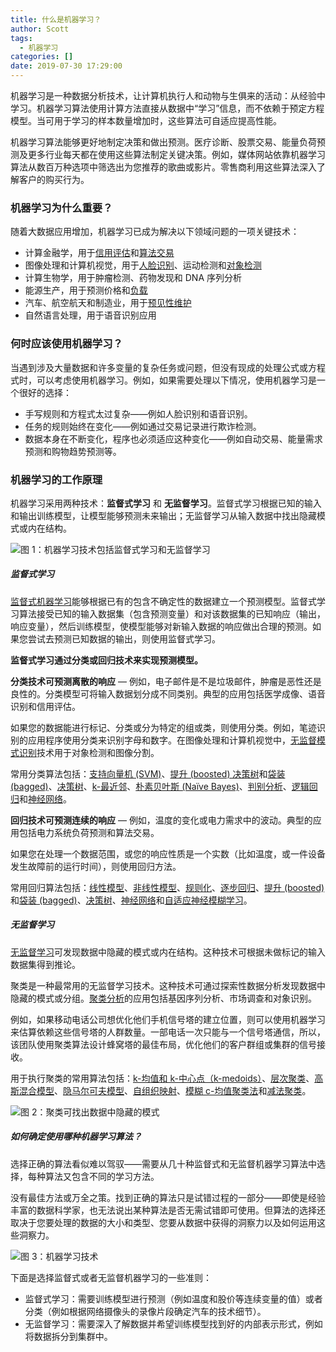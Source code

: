 ```yaml
---
title: 什么是机器学习？
author: Scott
tags:
  - 机器学习
categories: []
date: 2019-07-30 17:29:00
---
```

机器学习是一种数据分析技术，让计算机执行人和动物与生俱来的活动：从经验中学习。机器学习算法使用计算方法直接从数据中“学习”信息，而不依赖于预定方程模型。当可用于学习的样本数量增加时，这些算法可自适应提高性能。

<!--more-->

机器学习算法能够更好地制定决策和做出预测。医疗诊断、股票交易、能量负荷预测及更多行业每天都在使用这些算法制定关键决策。例如，媒体网站依靠机器学习算法从数百万种选项中筛选出为您推荐的歌曲或影片。零售商利用这些算法深入了解客户的购买行为。

### 机器学习为什么重要？
随着大数据应用增加，机器学习已成为解决以下领域问题的一项关键技术：

* 计算金融学，用于[信用评估](https://ww2.mathworks.cn/discovery/credit-scoring-model.html)和[算法交易](https://ww2.mathworks.cn/discovery/algorithmic-trading.html)
* 图像处理和计算机视觉，用于[人脸识别](https://ww2.mathworks.cn/discovery/face-recognition.html)、运动检测和[对象检测](https://ww2.mathworks.cn/discovery/object-detection.html)
* 计算生物学，用于肿瘤检测、药物发现和 DNA 序列分析
* 能源生产，用于预测价格和[负载](https://ww2.mathworks.cn/discovery/load-forecasting.html)
* 汽车、航空航天和制造业，用于[预见性维护](https://ww2.mathworks.cn/solutions/predictive-maintenance.html)
* 自然语言处理，用于语音识别应用

### 何时应该使用机器学习？
当遇到涉及大量数据和许多变量的复杂任务或问题，但没有现成的处理公式或方程式时，可以考虑使用机器学习。例如，如果需要处理以下情况，使用机器学习是一个很好的选择：
* 手写规则和方程式太过复杂——例如人脸识别和语音识别。
* 任务的规则始终在变化——例如通过交易记录进行欺诈检测。
* 数据本身在不断变化，程序也必须适应这种变化——例如自动交易、能量需求预测和购物趋势预测等。

### 机器学习的工作原理
机器学习采用两种技术：**监督式学习** 和 **无监督学习**。监督式学习根据已知的输入和输出训练模型，让模型能够预测未来输出；无监督学习从输入数据中找出隐藏模式或内在结构。

![图 1：机器学习技术包括监督式学习和无监督学习](/images/pasted-18.png)

##### 监督式学习
[监督式机器学习](https://ww2.mathworks.cn/discovery/supervised-learning.html)能够根据已有的包含不确定性的数据建立一个预测模型。监督式学习算法接受已知的输入数据集（包含预测变量）和对该数据集的已知响应（输出，响应变量），然后训练模型，使模型能够对新输入数据的响应做出合理的预测。如果您尝试去预测已知数据的输出，则使用监督式学习。

**监督式学习通过分类或回归技术来实现预测模型。**

**分类技术可预测离散的响应** — 例如，电子邮件是不是垃圾邮件，肿瘤是恶性还是良性的。分类模型可将输入数据划分成不同类别。典型的应用包括医学成像、语音识别和信用评估。

如果您的数据能进行标记、分类或分为特定的组或类，则使用分类。例如，笔迹识别的应用程序使用分类来识别字母和数字。在图像处理和计算机视觉中，[无监督模式识别](https://ww2.mathworks.cn/discovery/pattern-recognition.html)技术用于对象检测和图像分割。

常用分类算法包括：[支持向量机 (SVM)](https://ww2.mathworks.cn/help/stats/support-vector-machine-classification.html)、[提升 (boosted) 决策树](https://ww2.mathworks.cn/help/stats/classification-ensembles.html)和[袋装 (bagged)](https://ww2.mathworks.cn/help/stats/classification-ensembles.html)、[决策树](https://ww2.mathworks.cn/help/stats/classification-trees.html)、[k-最近邻](https://ww2.mathworks.cn/help/stats/classification-nearest-neighbors.html)、[朴素贝叶斯 (Naïve Bayes)](https://ww2.mathworks.cn/help/stats/classification-naive-bayes.html)、[判别分析](https://ww2.mathworks.cn/help/stats/classification-discriminant-analysis.html)、[逻辑回归](https://ww2.mathworks.cn/help/stats/generalized-linear-regression-1.html)和[神经网络](https://ww2.mathworks.cn/help/deeplearning/pattern-recognition-and-classification.html)。

**回归技术可预测连续的响应** — 例如，温度的变化或电力需求中的波动。典型的应用包括电力系统负荷预测和算法交易。

如果您在处理一个数据范围，或您的响应性质是一个实数（比如温度，或一件设备发生故障前的运行时间），则使用回归方法。

常用回归算法包括：[线性模型](https://ww2.mathworks.cn/help/stats/multiple-linear-regression-1.html)、[非线性模型](https://ww2.mathworks.cn/help/stats/nonlinear-models.html)、[规则化](https://ww2.mathworks.cn/help/stats/regularization-1.html)、[逐步回归](https://ww2.mathworks.cn/help/stats/stepwise-regression-1.html)、[提升 (boosted)](https://ww2.mathworks.cn/help/stats/classification-ensembles.html) 和[袋装 (bagged)](https://ww2.mathworks.cn/help/stats/classification-ensembles.html)、[决策树](https://ww2.mathworks.cn/help/stats/classification-trees.html)、[神经网络](https://ww2.mathworks.cn/help/deeplearning/function-approximation-and-nonlinear-regression.html)和[自适应神经模糊学习](https://ww2.mathworks.cn/help/fuzzy/anfis.html)。

##### 无监督学习
[无监督学习](https://ww2.mathworks.cn/discovery/unsupervised-learning.html)可发现数据中隐藏的模式或内在结构。这种技术可根据未做标记的输入数据集得到推论。

聚类是一种最常用的无监督学习技术。这种技术可通过探索性数据分析发现数据中隐藏的模式或分组。[聚类分析](https://ww2.mathworks.cn/discovery/cluster-analysis.html)的应用包括基因序列分析、市场调查和对象识别。

例如，如果移动电话公司想优化他们手机信号塔的建立位置，则可以使用机器学习来估算依赖这些信号塔的人群数量。一部电话一次只能与一个信号塔通信，所以，该团队使用聚类算法设计蜂窝塔的最佳布局，优化他们的客户群组或集群的信号接收。

用于执行聚类的常用算法包括：[k-均值和 k-中心点（k-medoids）](https://ww2.mathworks.cn/help/stats/k-means-clustering-12.html)、[层次聚类](https://ww2.mathworks.cn/help/stats/hierarchical-clustering-12.html)、[高斯混合模型](https://ww2.mathworks.cn/help/stats/gaussian-mixture-models-1.html)、[隐马尔可夫模型](https://ww2.mathworks.cn/help/stats/hidden-markov-models.html)、[自组织映射](https://ww2.mathworks.cn/help/deeplearning/self-organizing-maps.html)、[模糊 c-均值聚类法](https://ww2.mathworks.cn/help/fuzzy/fcm.html)和[减法聚类](https://ww2.mathworks.cn/help/fuzzy/subclust.html)。


![图 2：聚类可找出数据中隐藏的模式](/images/pasted-19.png)

##### 如何确定使用哪种机器学习算法？

选择正确的算法看似难以驾驭——需要从几十种监督式和无监督机器学习算法中选择，每种算法又包含不同的学习方法。

没有最佳方法或万全之策。找到正确的算法只是试错过程的一部分——即使是经验丰富的数据科学家，也无法说出某种算法是否无需试错即可使用。但算法的选择还取决于您要处理的数据的大小和类型、您要从数据中获得的洞察力以及如何运用这些洞察力。

![图 3：机器学习技术](/images/pasted-20.png)

下面是选择监督式或者无监督机器学习的一些准则：
* 监督式学习：需要训练模型进行预测（例如温度和股价等连续变量的值）或者分类（例如根据网络摄像头的录像片段确定汽车的技术细节）。
* 无监督学习：需要深入了解数据并希望训练模型找到好的内部表示形式，例如将数据拆分到集群中。